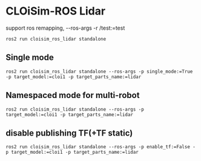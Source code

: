 # CLOiSim-ROS Lidar

support ros remapping, --ros-args -r /test:=test

```shell
ros2 run cloisim_ros_lidar standalone
```

## Single mode

```shell
ros2 run cloisim_ros_lidar standalone --ros-args -p single_mode:=True -p target_model:=cloi1 -p target_parts_name:=lidar
```

## Namespaced mode for multi-robot

```shell
ros2 run cloisim_ros_lidar standalone --ros-args -p target_model:=cloi1 -p target_parts_name:=lidar
```

## disable publishing TF(+TF static)

```shell
ros2 run cloisim_ros_lidar standalone --ros-args -p enable_tf:=False -p target_model:=cloi1 -p target_parts_name:=lidar
```
